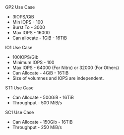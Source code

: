 GP2 Use Case
- 3IOPS/GiB
- Min IOPS - 100
- Burst To - 3000
- Max IOPS - 16000
- Can allocate - 1GiB - 16TiB

IO1 Use Case
- 100IOPS/Gib
- Minimum IOPS - 100
- Max IOPS - 64000 (For Nitro) or 32000 (For Others)
- Can Allocate - 4GiB - 16TiB
- Size of volumnes and IOPS are independent.

ST1 Use Case
- Can Allocate - 500GiB - 16TiB 
- Throughput - 500 MiB/s

SC1 Use Case
- Can Allocate - 150Gib - 16TiB
- Throughput - 250 MiB/s

